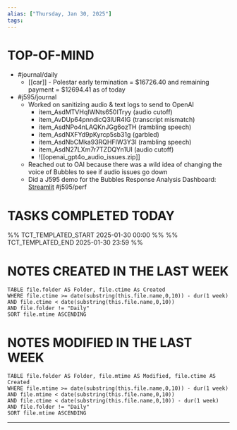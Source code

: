 ```yaml
---
alias: ["Thursday, Jan 30, 2025"]
tags: 
---
```

# TOP-OF-MIND
- #journal/daily 
	- [[car]] - Polestar early termination = $16726.40 and remaining payment = $12694.41 as of today
- #j595/journal 
	- Worked on sanitizing audio & text logs to send to OpenAI
		- item_AsdMTVHqIWNts650ITryy (audio cutoff)
		- item_AvDUp64pnndicQ3lUR4IG (transcript mismatch)
		- item_AsdNPo4nLAQKnJGg6ozTH (rambling speech)
		- item_AsdNXFYd9pKyrcp5sb31g (garbled)
		- item_AsdNbCMka93RQHFIW3Y3I (rambling speech)
		- item_AsdN27LXm7r7TZDQYn1UI (audio cutoff)
		- ![[openai_gpt4o_audio_issues.zip]]
	- Reached out to OAI because there was a wild idea of changing the voice of Bubbles to see if audio issues go down
	- Did a J595 demo for the Bubbles Response Analysis Dashboard: [Streamlit](http://j595-attention.corp.apple.com:8501/) #j595/perf 

# TASKS COMPLETED TODAY
%% TCT_TEMPLATED_START 2025-01-30 00:00 %%
%% TCT_TEMPLATED_END 2025-01-30 23:59 %%



# NOTES CREATED IN THE LAST WEEK
``` dataview
TABLE file.folder AS Folder, file.ctime As Created
WHERE file.ctime >= date(substring(this.file.name,0,10)) - dur(1 week) 
AND file.ctime < date(substring(this.file.name,0,10)) 
AND file.folder != "Daily"
SORT file.mtime ASCENDING
```

# NOTES MODIFIED IN THE LAST WEEK
``` dataview
TABLE file.folder AS Folder, file.mtime AS Modified, file.ctime AS Created
WHERE file.mtime >= date(substring(this.file.name,0,10)) - dur(1 week)
AND file.mtime < date(substring(this.file.name,0,10))
AND file.ctime < date(substring(this.file.name,0,10)) - dur(1 week)
AND file.folder != "Daily"
SORT file.mtime ASCENDING
```
---
